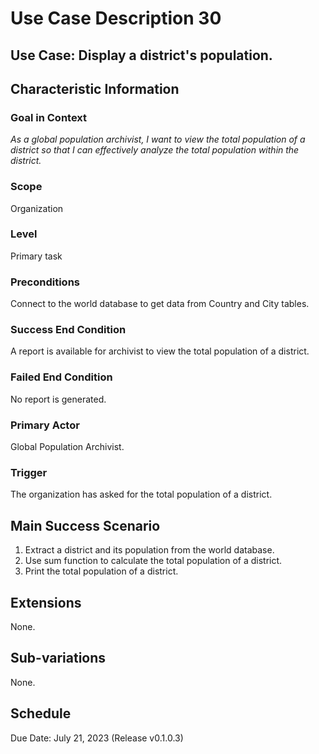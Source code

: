 # Use Case Description 30

## Use Case: Display a district's population.

## Characteristic Information

### Goal in Context
*As a global population archivist, I want to view the total population of a district so that I can effectively analyze the total population within the district.*

### Scope
Organization

### Level
Primary task

### Preconditions
Connect to the world database to get data from Country and City tables. 

### Success End Condition
A report is available for archivist to view the total population of a district.

### Failed End Condition
No report is generated. 

### Primary Actor
Global Population Archivist. 

### Trigger
The organization has asked for the total population of a district.

## Main Success Scenario
1. Extract a district and its population from the world database.
2. Use sum function to calculate the total population of a district.
3. Print the total population of a district.

## Extensions
None.

## Sub-variations
None.

## Schedule
Due Date: July 21, 2023 (Release v0.1.0.3)

